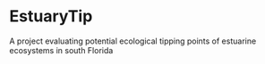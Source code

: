 # EstuaryTip
 A project evaluating potential ecological tipping points of estuarine ecosystems in south Florida
